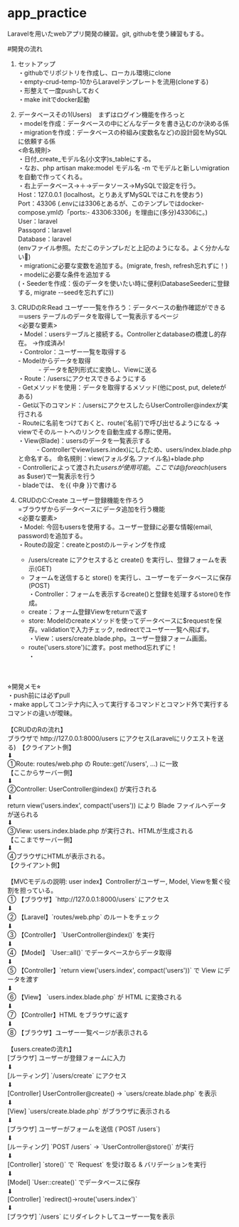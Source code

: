 # app_practice
Laravelを用いたwebアプリ開発の練習。git, githubを使う練習もする。

#開発の流れ
1. セットアップ <br>
   ・githubでリポジトリを作成し、ローカル環境にclone <br>
   ・empty-crud-temp-10からLaravelテンプレートを流用(cloneする) <br>
   ・形整えて一度pushしておく <br>
   ・make initでdocker起動 <br>
   
2. データベースその1(Users)　まずはログイン機能を作ろっと <br>
   ・modelを作成：データベースの中にどんなデータを書き込むのか決める係 <br>
   ・migrationを作成：データベースの枠組み(変数名など)の設計図をMySQLに依頼する係 <br>
     <命名規則> <br>
       ・日付_create_モデル名(小文字)s_tableにする。 <br>
       ・なお、php artisan make:model モデル名 -m でモデルと新しいmigrationを自動で作ってくれる。<br>
   ・右上データベース→＋→データソース→MySQLで設定を行う。<br>
     Host：127.0.0.1 (localhost。とりあえずMySQLではこれを使おう) <br>
     Port：43306 (.envには3306とあるが、このテンプレではdocker-compose.ymlの「ports:- 43306:3306」を理由に(多分)43306に。) <br>
     User：laravel  <br>
     Passqord：laravel  <br>
     Database：laravel  <br>
     (envファイル参照。ただこのテンプレだと上記のようになる。よく分かんない🤷) <br>
   ・migrationに必要な変数を追加する。(migrate, fresh, refresh忘れずに！)   <br>
   ・modelに必要な条件を追加する  <br>
   (・Seederを作成：仮のデータを使いたい時に便利(DatabaseSeederに登録する, migrate --seedを忘れずに)) <br>
   
3. CRUDのR:Read ユーザー一覧を作ろう：データベースの動作確認ができる <br>
   ＝users テーブルのデータを取得して一覧表示するページ <br>
   <必要な要素>  <br>
      ・Model：usersテーブルと接続する。Controllerとdatabaseの橋渡し的存在。 →作成済み!  <br>
      ・Controlor：ユーザー一覧を取得する <br>
         - Modelからデータを取得  <br>
   　　　 - データを配列形式に変換し、Viewに送る  <br>
      ・Route：/usersにアクセスできるようにする   <br>
         - Getメソッドを使用：データを取得するメソッド(他にpost, put, deleteがある)  <br>
         - Get以下のコマンド：/usersにアクセスしたらUserController@indexが実行される  <br>
         - Routeに名前をつけておくと、route('名前')で呼び出せるようになる → viewでそのルートへのリンクを自動生成する際に使用。  <br>
      ・View(Blade)：usersのデータを一覧表示する   <br>
    　　　- Controllerでview(users.index)にしたため、users/index.blade.phpと命名する。 命名規則：view(フォルダ名.ファイル名)+blade.php   <br>
         - Controllerによって渡された$usersが使用可能。ここでは@foreach($users as $user)で一覧表示を行う    <br>
         - bladeでは、<?php echo 中身; ?> を{{ 中身 }}で書ける   <br>

4. CRUDのC:Create ユーザー登録機能を作ろう  <br>
   =ブラウザからデータベースにデータ追加を行う機能   <br>
   <必要な要素>   <br>
   ・Model: 今回もusersを使用する。ユーザー登録に必要な情報(email, password)を追加する。 <br>
   ・Routeの設定：createとpostのルーティングを作成  <br>
      - /users/create にアクセスすると create() を実行し、登録フォームを表示(GET)  <br>
      - フォームを送信すると store() を実行し、ユーザーをデータベースに保存(POST)   <br>
   ・Controller：フォームを表示するcreate()と登録を処理するstore()を作成。　　<br>
      - create：フォーム登録Viewをreturnで返す　　<br>
      - store: Modelのcreateメソッドを使ってデータベースに$requestを保存。validationで入力チェック, redirectでユーザー一覧へ飛ばす。  <br>
   ・View：users/create.blade.php。ユーザー登録フォーム画面。  <br>
      - route('users.store')に渡す。post method忘れずに！  <br>
   ・


      

<br>
<br>
⭐︎開発メモ⭐︎  <br>
・push前には必ずpull  <br>
・make appしてコンテナ内に入って実行するコマンドとコマンド外で実行するコマンドの違いが曖昧。  <br>
<br>
【CRUDのRの流れ】 <br>
   ブラウザで http://127.0.0.1:8000/users にアクセス(Laravelにリクエストを送る)　【クライアント側】<br>
    ⬇<br>
   ①Route: routes/web.php の Route::get('/users', ...) に一致　　　　　　　　 【ここからサーバー側】<br>
    ⬇<br>
   ②Controller: UserController@index() が実行される<br>
    ⬇<br>
   return view('users.index', compact('users')) により Blade ファイルへデータが送られる<br>
    ⬇<br>
   ③View: users.index.blade.php が実行され、HTMLが生成される　　　　　　　　　　　【ここまでサーバー側】<br>
    ⬇<br>
   ④ブラウザにHTMLが表示される。　　　　　　　　　　　　　　　　　　　　　　　　　　　 【クライアント側】<br>
   <br>
【MVCモデルの説明: user index】Controllerがユーザー, Model, Viewを繋ぐ役割を担っている。  <br>
   ① 【ブラウザ】`http://127.0.0.1:8000/users` にアクセス　　<br>
       ⬇　　<br>
   ② 【Laravel】`routes/web.php` のルートをチェック　　<br>
       ⬇　　<br>
   ③ 【Controller】 `UserController@index()` を実行　　<br>
       ⬇　　<br>
   ④ 【Model】 `User::all()` でデータベースからデータ取得　　<br>
       ⬇　　<br>
   ⑤ 【Controller】`return view('users.index', compact('users'))` で View にデータを渡す　　<br>
       ⬇　　<br>
   ⑥ 【View】 `users.index.blade.php` が HTML に変換される　　<br>
       ⬇　　<br>
   ⑦ 【Controller】HTML をブラウザに返す　　<br>
       ⬇　　<br>
   ⑧ 【ブラウザ】ユーザー一覧ページが表示される　　<br>
<br>
【users.createの流れ】  <br>
[ブラウザ] ユーザーが登録フォームに入力  <br>
    ⬇　　<br>
[ルーティング] `/users/create` にアクセス  <br>
    ⬇　　<br>
[Controller] UserController@create() → `users/create.blade.php` を表示  <br>
    ⬇　　<br>
[View] `users/create.blade.php` がブラウザに表示される  <br>
    ⬇　　<br>
[ブラウザ] ユーザーがフォームを送信 (`POST /users`)  <br>
    ⬇　　<br>
[ルーティング] `POST /users` → `UserController@store()` が実行  <br>
    ⬇　　<br>
[Controller] `store()` で `Request` を受け取る & バリデーションを実行  <br>
    ⬇　　<br>  
[Model] `User::create()` でデータベースに保存  <br>
    ⬇　　<br>
[Controller] `redirect()->route('users.index')`  <br>
    ⬇　　<br>
[ブラウザ] `/users` にリダイレクトしてユーザー一覧を表示  <br>
<br>


